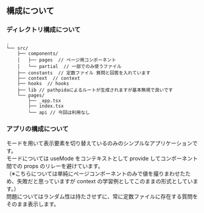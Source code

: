## 構成について

### ディレクトリ構成について

```
.
└── src/
    ├── components/
    │   ├── pages  // ページ用コンポーネント
    │   └── partial  // 一部でのみ使うファイル
    ├── constants  // 定数ファイル 質問と回答を入れています
    ├── context  // context
    ├── hooks  // hooks
    ├── lib // pathpidaによるルートが生成されますが基本無視で良いです
    └── pages/
        ├── _app.tsx
        ├── index.tsx
        └── api // 今回は利用なし
```

### アプリの構成について

モードを用いて表示要素を切り替えているのみのシンプルなアプリケーションです。  
モードについては useMode をコンテキストとして provide してコンポーネント間での props のリレーを避けています。  
（※こちらについては単純にページコンポーネントのみで値を撮りまわせたため、失敗だと思っていますが context の学習例としてこのままの形式としています。）  
問題についてはランダム性は持たさせずに、常に定数ファイルに存在する質問をそのまま表示します。
